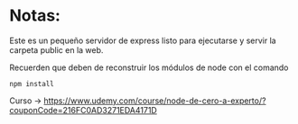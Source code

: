 # Notas:

Este es un pequeño servidor de express listo para ejecutarse y servir la carpeta public en la web.

Recuerden que deben de reconstruir los módulos de node con el comando

```
npm install
```

Curso -> https://www.udemy.com/course/node-de-cero-a-experto/?couponCode=216FC0AD3271EDA4171D
